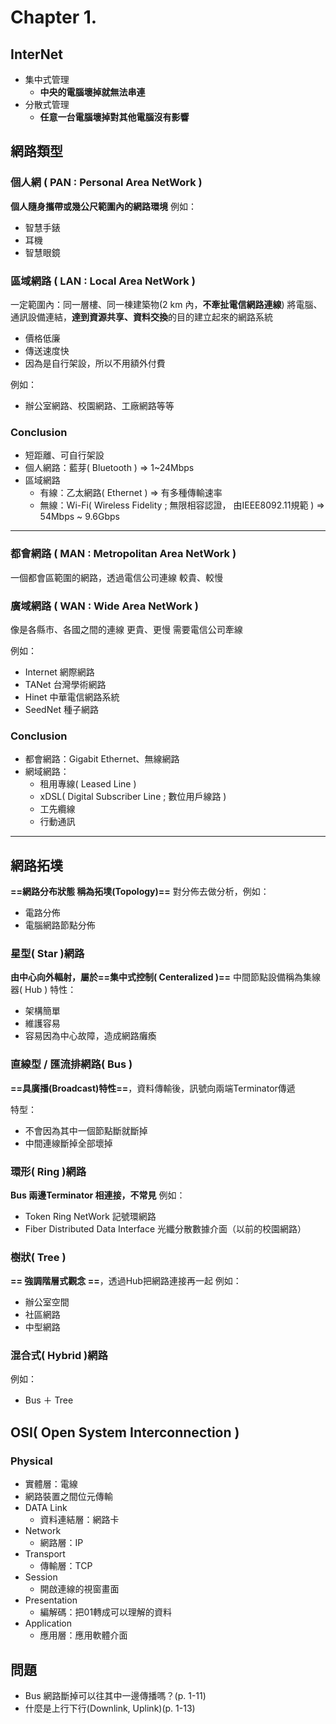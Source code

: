 # Chapter 1.

## InterNet
- 集中式管理
  - **中央的電腦壞掉就無法串連**
- 分散式管理
  - **任意一台電腦壞掉對其他電腦沒有影響**

## 網路類型
### 個人網    ( PAN : Personal Area NetWork )
**個人隨身攜帶或幾公尺範圍內的網路環境**
例如：
- 智慧手錶
- 耳機
- 智慧眼鏡


### 區域網路  ( LAN : Local Area NetWork )
一定範圍內：同一層樓、同一棟建築物(2 km 內，**不牽扯電信網路連線**)
將電腦、通訊設備連結，**達到資源共享、資料交換**的目的建立起來的網路系統
- 價格低廉
- 傳送速度快
- 因為是自行架設，所以不用額外付費

例如：
- 辦公室網路、校園網路、工廠網路等等

### Conclusion 
- 短距離、可自行架設
- 個人網路：藍芽( Bluetooth ) => 1~24Mbps
- 區域網路
  - 有線：乙太網路( Ethernet ) => 有多種傳輸速率
  - 無線：Wi-Fi( Wireless Fidelity ; 無限相容認證， 由IEEE8092.11規範 ) => 54Mbps ~ 9.6Gbps

---


### 都會網路  ( MAN : Metropolitan Area NetWork )
一個都會區範圍的網路，透過電信公司連線
較貴、較慢

### 廣域網路  ( WAN : Wide Area NetWork ) 
像是各縣市、各國之間的連線
更貴、更慢
需要電信公司牽線

例如：
- Internet 網際網路
- TANet    台灣學術網路
- Hinet    中華電信網路系統
- SeedNet  種子網路

### Conclusion
- 都會網路：Gigabit Ethernet、無線網路
- 網域網路：
  - 租用專線( Leased Line )
  - xDSL( Digital Subscriber Line ; 數位用戶線路 )
  - 工先纜線
  - 行動通訊


---
## 網路拓墣
**==網路分布狀態 稱為拓墣(Topology)==**
對分佈去做分析，例如：
- 電路分佈
- 電腦網路節點分佈

### 星型( Star )網路
**由中心向外輻射，屬於==集中式控制( Centeralized )==**
中間節點設備稱為集線器( Hub )
特性：
- 架構簡單
- 維護容易
- 容易因為中心故障，造成網路癱瘓

### 直線型 / 匯流排網路( Bus )
**==具廣播(Broadcast)特性==**，資料傳輸後，訊號向兩端Terminator傳遞

特型：
- 不會因為其中一個節點斷就斷掉
- 中間連線斷掉全部壞掉

### 環形( Ring )網路
**Bus 兩邊Terminator 相連接，不常見**
例如：
- Token Ring NetWork 記號環網路
- Fiber Distributed Data Interface 光纖分散數據介面（以前的校園網路）

### 樹狀( Tree )
**== 強調階層式觀念 ==**，透過Hub把網路連接再一起
例如：
- 辦公室空間
- 社區網路
- 中型網路


### 混合式( Hybrid )網路
例如：
- Bus ＋ Tree

## OSI( Open System Interconnection )
### Physical
  - 實體層：電線
  - 網路裝置之間位元傳輸
- DATA Link
  - 資料連結層：網路卡
- Network
  - 網路層：IP
- Transport
  - 傳輸層：TCP
- Session
  - 開啟連線的視窗畫面
- Presentation
  - 編解碼：把01轉成可以理解的資料
- Application
  - 應用層：應用軟體介面

## 問題
- Bus 網路斷掉可以往其中一邊傳播嗎？(p. 1-11)
- 什麼是上行下行(Downlink, Uplink)(p. 1-13)
